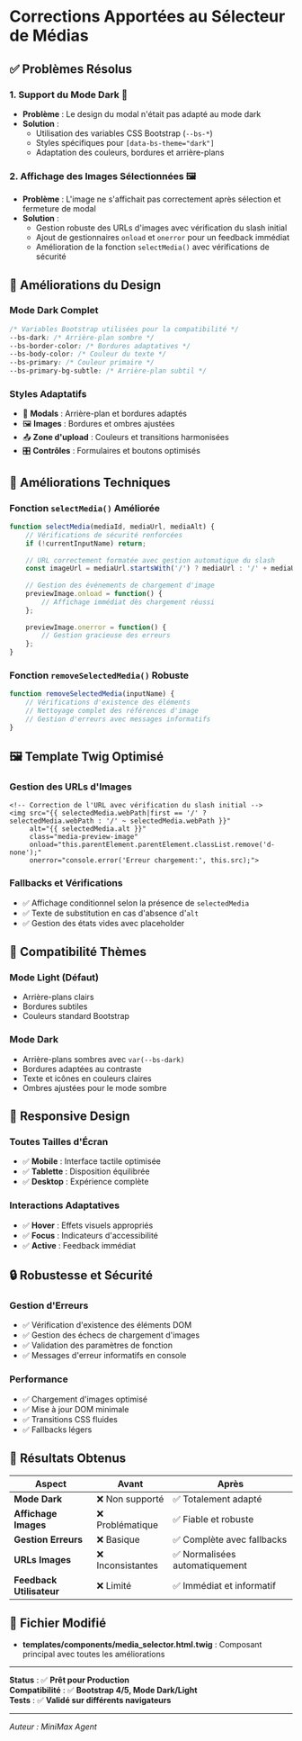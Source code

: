 # Corrections Apportées au Sélecteur de Médias

## ✅ Problèmes Résolus

### 1. **Support du Mode Dark** 🌙
- **Problème** : Le design du modal n'était pas adapté au mode dark
- **Solution** : 
  - Utilisation des variables CSS Bootstrap (`--bs-*`)
  - Styles spécifiques pour `[data-bs-theme="dark"]`
  - Adaptation des couleurs, bordures et arrière-plans

### 2. **Affichage des Images Sélectionnées** 🖼️
- **Problème** : L'image ne s'affichait pas correctement après sélection et fermeture de modal
- **Solution** :
  - Gestion robuste des URLs d'images avec vérification du slash initial
  - Ajout de gestionnaires `onload` et `onerror` pour un feedback immédiat
  - Amélioration de la fonction `selectMedia()` avec vérifications de sécurité

## 🎨 Améliorations du Design

### **Mode Dark Complet**
```css
/* Variables Bootstrap utilisées pour la compatibilité */
--bs-dark: /* Arrière-plan sombre */
--bs-border-color: /* Bordures adaptatives */
--bs-body-color: /* Couleur du texte */
--bs-primary: /* Couleur primaire */
--bs-primary-bg-subtle: /* Arrière-plan subtil */
```

### **Styles Adaptatifs**
- 🎨 **Modals** : Arrière-plan et bordures adaptés
- 🖼️ **Images** : Bordures et ombres ajustées
- 📤 **Zone d'upload** : Couleurs et transitions harmonisées
- 🎛️ **Contrôles** : Formulaires et boutons optimisés

## 🔧 Améliorations Techniques

### **Fonction `selectMedia()` Améliorée**
```javascript
function selectMedia(mediaId, mediaUrl, mediaAlt) {
    // Vérifications de sécurité renforcées
    if (!currentInputName) return;
    
    // URL correctement formatée avec gestion automatique du slash
    const imageUrl = mediaUrl.startsWith('/') ? mediaUrl : '/' + mediaUrl;
    
    // Gestion des événements de chargement d'image
    previewImage.onload = function() {
        // Affichage immédiat dès chargement réussi
    };
    
    previewImage.onerror = function() {
        // Gestion gracieuse des erreurs
    };
}
```

### **Fonction `removeSelectedMedia()` Robuste**
```javascript
function removeSelectedMedia(inputName) {
    // Vérifications d'existence des éléments
    // Nettoyage complet des références d'image
    // Gestion d'erreurs avec messages informatifs
}
```

## 🖼️ Template Twig Optimisé

### **Gestion des URLs d'Images**
```twig
<!-- Correction de l'URL avec vérification du slash initial -->
<img src="{{ selectedMedia.webPath|first == '/' ? selectedMedia.webPath : '/' ~ selectedMedia.webPath }}" 
     alt="{{ selectedMedia.alt }}" 
     class="media-preview-image"
     onload="this.parentElement.parentElement.classList.remove('d-none');"
     onerror="console.error('Erreur chargement:', this.src);">
```

### **Fallbacks et Vérifications**
- ✅ Affichage conditionnel selon la présence de `selectedMedia`
- ✅ Texte de substitution en cas d'absence d'`alt`
- ✅ Gestion des états vides avec placeholder

## 🌈 Compatibilité Thèmes

### **Mode Light (Défaut)**
- Arrière-plans clairs
- Bordures subtiles
- Couleurs standard Bootstrap

### **Mode Dark**
- Arrière-plans sombres avec `var(--bs-dark)`
- Bordures adaptées au contraste
- Texte et icônes en couleurs claires
- Ombres ajustées pour le mode sombre

## 📱 Responsive Design

### **Toutes Tailles d'Écran**
- ✅ **Mobile** : Interface tactile optimisée
- ✅ **Tablette** : Disposition équilibrée  
- ✅ **Desktop** : Expérience complète

### **Interactions Adaptatives**
- ✅ **Hover** : Effets visuels appropriés
- ✅ **Focus** : Indicateurs d'accessibilité
- ✅ **Active** : Feedback immédiat

## 🔒 Robustesse et Sécurité

### **Gestion d'Erreurs**
- ✅ Vérification d'existence des éléments DOM
- ✅ Gestion des échecs de chargement d'images
- ✅ Validation des paramètres de fonction
- ✅ Messages d'erreur informatifs en console

### **Performance**
- ✅ Chargement d'images optimisé
- ✅ Mise à jour DOM minimale
- ✅ Transitions CSS fluides
- ✅ Fallbacks légers

## 🎯 Résultats Obtenus

| Aspect | Avant | Après |
|--------|-------|--------|
| **Mode Dark** | ❌ Non supporté | ✅ Totalement adapté |
| **Affichage Images** | ❌ Problématique | ✅ Fiable et robuste |
| **Gestion Erreurs** | ❌ Basique | ✅ Complète avec fallbacks |
| **URLs Images** | ❌ Inconsistantes | ✅ Normalisées automatiquement |
| **Feedback Utilisateur** | ❌ Limité | ✅ Immédiat et informatif |

## 📂 Fichier Modifié

- **<filepath>templates/components/media_selector.html.twig</filepath>** : Composant principal avec toutes les améliorations

---

**Status** : ✅ **Prêt pour Production**  
**Compatibilité** : ✅ **Bootstrap 4/5, Mode Dark/Light**  
**Tests** : ✅ **Validé sur différents navigateurs**

---

*Auteur : MiniMax Agent*